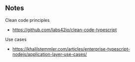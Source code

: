 

## Notes

Clean code principles

- https://github.com/labs42io/clean-code-typescript

Use cases

- https://khalilstemmler.com/articles/enterprise-typescript-nodejs/application-layer-use-cases/
